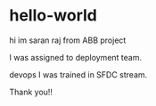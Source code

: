 # hello-world
hi im saran raj from ABB project

I was assigned to deployment team.

devops
I was trained in SFDC stream.

Thank you!!
